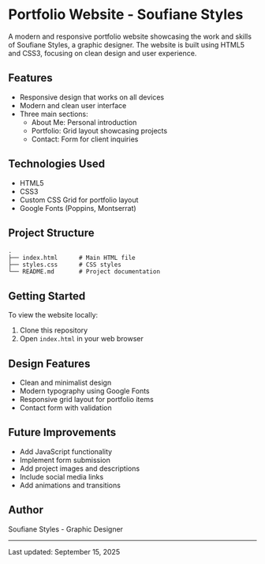 # Portfolio Website - Soufiane Styles

A modern and responsive portfolio website showcasing the work and skills of Soufiane Styles, a graphic designer. The website is built using HTML5 and CSS3, focusing on clean design and user experience.

## Features

- Responsive design that works on all devices
- Modern and clean user interface
- Three main sections:
  - About Me: Personal introduction
  - Portfolio: Grid layout showcasing projects
  - Contact: Form for client inquiries

## Technologies Used

- HTML5
- CSS3
- Custom CSS Grid for portfolio layout
- Google Fonts (Poppins, Montserrat)

## Project Structure

```
.
├── index.html      # Main HTML file
├── styles.css      # CSS styles
└── README.md       # Project documentation
```

## Getting Started

To view the website locally:

1. Clone this repository
2. Open `index.html` in your web browser

## Design Features

- Clean and minimalist design
- Modern typography using Google Fonts
- Responsive grid layout for portfolio items
- Contact form with validation

## Future Improvements

- Add JavaScript functionality
- Implement form submission
- Add project images and descriptions
- Include social media links
- Add animations and transitions

## Author

Soufiane Styles - Graphic Designer

---
Last updated: September 15, 2025
